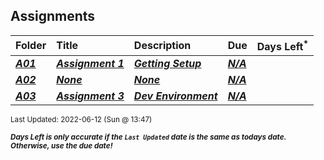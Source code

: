 ## Assignments

| Folder | Title | Description | Due | Days Left<sup>*</sup> |
|:------|:------|:------|:------|:-----:|
| ***<a href="https://github.com/rugbyprof/4443-Mobile-Apps_Summer22/tree/master/Assignments/A01">A01</a>*** | ***<a href="https://github.com/rugbyprof/4443-Mobile-Apps_Summer22/tree/master/Assignments/A01"> Assignment 1 </a>*** | ***<a href="https://github.com/rugbyprof/4443-Mobile-Apps_Summer22/tree/master/Assignments/A01"> Getting Setup</a>*** | ***<a href="https://github.com/rugbyprof/4443-Mobile-Apps_Summer22/tree/master/Assignments/A01">N/A</a>*** |  |
| ***<a href="https://github.com/rugbyprof/4443-Mobile-Apps_Summer22/tree/master/Assignments/A02">A02</a>*** | ***<a href="https://github.com/rugbyprof/4443-Mobile-Apps_Summer22/tree/master/Assignments/A02">None</a>*** | ***<a href="https://github.com/rugbyprof/4443-Mobile-Apps_Summer22/tree/master/Assignments/A02">None</a>*** | ***<a href="https://github.com/rugbyprof/4443-Mobile-Apps_Summer22/tree/master/Assignments/A02">N/A</a>*** |  |
| ***<a href="https://github.com/rugbyprof/4443-Mobile-Apps_Summer22/tree/master/Assignments/A03">A03</a>*** | ***<a href="https://github.com/rugbyprof/4443-Mobile-Apps_Summer22/tree/master/Assignments/A03"> Assignment 3 </a>*** | ***<a href="https://github.com/rugbyprof/4443-Mobile-Apps_Summer22/tree/master/Assignments/A03"> Dev Environment</a>*** | ***<a href="https://github.com/rugbyprof/4443-Mobile-Apps_Summer22/tree/master/Assignments/A03">N/A</a>*** |  |

<sup>Last Updated: 2022-06-12 (Sun @ 13:47)</sup> 

<sup>***Days Left is only accurate if the `Last Updated` date is the same as todays date. Otherwise, use the due date!***</sup> 